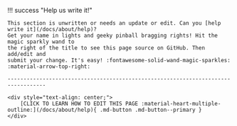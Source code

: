 !!! success "Help us write it!"

    This section is unwritten or needs an update or edit. Can you [help write it](/docs/about/help)?
    Get your name in lights and geeky pinball bragging rights! Hit the magic sparkly wand to
    the right of the title to see this page source on GitHub. Then add/edit and
    submit your change. It's easy! :fontawesome-solid-wand-magic-sparkles: :material-arrow-top-right:

    ----------------------------------------------------------------------------------

    <div style="text-align: center;">
        [CLICK TO LEARN HOW TO EDIT THIS PAGE :material-heart-multiple-outline:](/docs/about/help){ .md-button .md-button--primary }
    </div>
